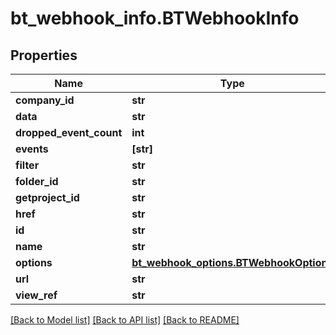 # bt_webhook_info.BTWebhookInfo

## Properties
Name | Type | Description | Notes
------------ | ------------- | ------------- | -------------
**company_id** | **str** |  | [optional] 
**data** | **str** |  | [optional] 
**dropped_event_count** | **int** |  | [optional] 
**events** | **[str]** |  | [optional] 
**filter** | **str** |  | [optional] 
**folder_id** | **str** |  | [optional] 
**getproject_id** | **str** |  | [optional] 
**href** | **str** |  | [optional] 
**id** | **str** |  | [optional] 
**name** | **str** |  | [optional] 
**options** | [**bt_webhook_options.BTWebhookOptions**](BTWebhookOptions.md) |  | [optional] 
**url** | **str** |  | [optional] 
**view_ref** | **str** |  | [optional] 

[[Back to Model list]](../README.md#documentation-for-models) [[Back to API list]](../README.md#documentation-for-api-endpoints) [[Back to README]](../README.md)



